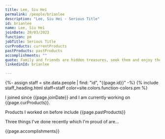 ```yaml
---
title: Lee, Siu Hei
permalink: /people/brianlee
description: "Lee, Siu Hei - Serious Title"
id: brianlee
name: Lee, Siu Hei
joinDate: 20/03/2023
function: pm
jobTitle: Serious Title
curProducts: currentProducts
pastProducts: pastProducts
accomplishments: ""
quote: Family and friends are hidden treasures, seek them and enjoy their riches.
linkedinId: brianlee

---
```


{%- assign staff = site.data.people | find: "id", "{{page.id}}" -%}
{% include staff_heading.html staff=staff color=site.colors.function-colors.pm %}

<p>I joined since {{page.joinDate}} and I am currently working on {{page.curProducts}}.</p>

<p>Products I worked on before include {{page.pastProducts}}</p>

<p>Three things I've done recently which I'm proud of are...</p>
{{page.accomplishments}}
